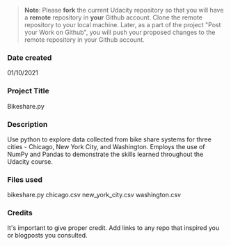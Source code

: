 >**Note**: Please **fork** the current Udacity repository so that you will have a **remote** repository in **your** Github account. Clone the remote repository to your local machine. Later, as a part of the project "Post your Work on Github", you will push your proposed changes to the remote repository in your Github account.

### Date created
01/10/2021

### Project Title
Bikeshare.py

### Description
Use python to explore data collected from bike share systems for three cities - Chicago,
New York City, and Washington. Employs the use of NumPy and Pandas to demonstrate the
skills learned throughout the Udacity course.

### Files used
bikeshare.py
chicago.csv
new_york_city.csv
washington.csv

### Credits
It's important to give proper credit. Add links to any repo that inspired you or blogposts you consulted.
